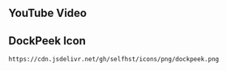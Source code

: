 ## YouTube Video

## DockPeek Icon

```text
https://cdn.jsdelivr.net/gh/selfhst/icons/png/dockpeek.png
```
